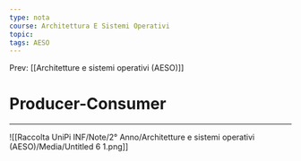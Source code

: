 ```yaml
---
type: nota
course: Architettura E Sistemi Operativi
topic: 
tags: AESO
---
```


Prev: [[Architetture e sistemi operativi (AESO)]]

# Producer-Consumer
---

![[Raccolta UniPi INF/Note/2° Anno/Architetture e sistemi operativi (AESO)/Media/Untitled 6 1.png]]
